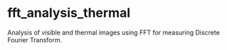 # fft_analysis_thermal
Analysis of visible and thermal images using FFT for measuring Discrete Fourier Transform.
